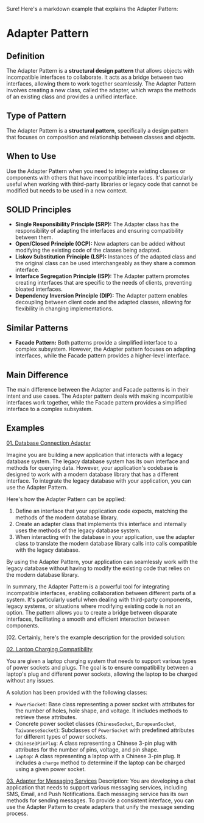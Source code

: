 Sure! Here's a markdown example that explains the Adapter Pattern:

# Adapter Pattern

## Definition
The Adapter Pattern is a **structural design pattern** that allows objects with incompatible interfaces to collaborate. It acts as a bridge between two interfaces, allowing them to work together seamlessly. The Adapter Pattern involves creating a new class, called the adapter, which wraps the methods of an existing class and provides a unified interface.

## Type of Pattern
The Adapter Pattern is a **structural pattern**, specifically a design pattern that focuses on composition and relationship between classes and objects.

## When to Use
Use the Adapter Pattern when you need to integrate existing classes or components with others that have incompatible interfaces. It's particularly useful when working with third-party libraries or legacy code that cannot be modified but needs to be used in a new context.

## SOLID Principles
- **Single Responsibility Principle (SRP):** The Adapter class has the responsibility of adapting the interfaces and ensuring compatibility between them.
- **Open/Closed Principle (OCP):** New adapters can be added without modifying the existing code of the classes being adapted.
- **Liskov Substitution Principle (LSP):** Instances of the adapted class and the original class can be used interchangeably as they share a common interface.
- **Interface Segregation Principle (ISP):** The Adapter pattern promotes creating interfaces that are specific to the needs of clients, preventing bloated interfaces.
- **Dependency Inversion Principle (DIP):** The Adapter pattern enables decoupling between client code and the adapted classes, allowing for flexibility in changing implementations.

## Similar Patterns
- **Facade Pattern:** Both patterns provide a simplified interface to a complex subsystem. However, the Adapter pattern focuses on adapting interfaces, while the Facade pattern provides a higher-level interface.

## Main Difference
The main difference between the Adapter and Facade patterns is in their intent and use cases. The Adapter pattern deals with making incompatible interfaces work together, while the Facade pattern provides a simplified interface to a complex subsystem.

## Examples
[01. Database Connection Adapter](01_database.py)

Imagine you are building a new application that interacts with a legacy database system. The legacy database system has its own interface and methods for querying data. However, your application's codebase is designed to work with a modern database library that has a different interface. To integrate the legacy database with your application, you can use the Adapter Pattern.

Here's how the Adapter Pattern can be applied:

1. Define an interface that your application code expects, matching the methods of the modern database library.
2. Create an adapter class that implements this interface and internally uses the methods of the legacy database system.
3. When interacting with the database in your application, use the adapter class to translate the modern database library calls into calls compatible with the legacy database.

By using the Adapter Pattern, your application can seamlessly work with the legacy database without having to modify the existing code that relies on the modern database library.

In summary, the Adapter Pattern is a powerful tool for integrating incompatible interfaces, enabling collaboration between different parts of a system. It's particularly useful when dealing with third-party components, legacy systems, or situations where modifying existing code is not an option. The pattern allows you to create a bridge between disparate interfaces, facilitating a smooth and efficient interaction between components.

[02. Certainly, here's the example description for the provided solution:

[02. Laptop Charging Compatibility](02_power_adapter.py)

You are given a laptop charging system that needs to support various types of power sockets and plugs. The goal is to ensure compatibility between a laptop's plug and different power sockets, allowing the laptop to be charged without any issues.

A solution has been provided with the following classes:

- `PowerSocket`: Base class representing a power socket with attributes for the number of holes, hole shape, and voltage. It includes methods to retrieve these attributes.
- Concrete power socket classes (`ChineseSocket`, `EuropeanSocket`, `TaiwaneseSocket`): Subclasses of `PowerSocket` with predefined attributes for different types of power sockets.
- `Chinese3PinPlug`: A class representing a Chinese 3-pin plug with attributes for the number of pins, voltage, and pin shape.
- `Laptop`: A class representing a laptop with a Chinese 3-pin plug. It includes a `charge` method to determine if the laptop can be charged using a given power socket.


[03. Adapter for Messaging Services](03_mensage_service.py)
Description: You are developing a chat application that needs to support various messaging services, including SMS, Email, and Push Notifications. Each messaging service has its own methods for sending messages. To provide a consistent interface, you can use the Adapter Pattern to create adapters that unify the message sending process.
